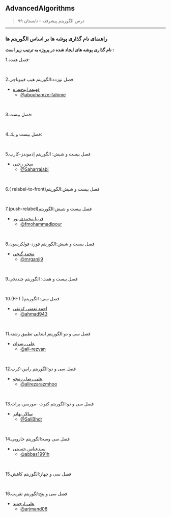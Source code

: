 ## AdvancedAlgorithms

> درس الگوریتم پیشرفته - تابستان ۹۹
---
### راهنمای نام گذاری پوشه ها بر اساس الگوریتم ها

**نام گذاری پوشه های ایجاد شده در پروژه به ترتیب زیر است :**


1.فصل هفده:

<br>

2.فصل نوزده:الگوریتم هیپ فیبوناچی

+ [فهیمه ابوحمزه](https://abouhamze-fahime.github.io/Abouhamze.Fahime/)  
  - [@abouhamze-fahime](https://github.com/abouhamze-fahime)

<br>

3.فصل بیست:


<br>

4.فصل بیست و یک:

<br>

5.فصل بیست و شیش: الگوریتم اِدموندز-کارپ

+ [سحر رجبی](https://https://saharrajabi.github.io)  
  - [@Saharrajabi](http://github.com/Saharrajabi)

<br>

6.( relabel-to-front)فصل بیست و شیش:الگوریتم



<br>

7.(push-relabel)فصل بیست و شیش:الگوریتم

+ [فریبا محمدی پور](https://fmohammadipour.github.io/)  
  - [@fmohammadipour](https://github.com/fmohammadipour)


<br>

8.فصل بیست و شیش:الگوریتم فورد-فولکرسون

+ [محمد گنجی](https://mrganji9.github.io)  
  - [@mrganji9](https://github.com/mrganji9)


<br>

9.فصل بیست و هفت: الگوریتم چندنخی



<br>

10.(FFT )فصل سی: الگوریتم

+ [احمد نعمتی کزنقی](https://ahmad943.github.io/personal)  
  - [@ahmad943](https://github.com/ahmad943)


<br>

11.فصل سی و دو:الگوریتم ابتدایی تطبیق رشته 

+ [علی رضوان](https://ali-rezvan.github.io/)  
  - [@ali-rezvan](https://github.com/ali-rezvan)

<br>

12.فصل سی و دو:الگوریتم رابین-کرپ

+ [علی رضا رزمجو](https://alirezarazmhoo.github.io/AlirezaRazmjoo.github.io/)  
  - [@alirezarazmhoo](https://github.com/alirezarazmhoo/PrimAlgorithm.git)

<br>

13.فصل سی و دو:الگوریتم کنوت -موریس-پرات

+ [سالار بهادر](https://salibhdr.github.io/resume/)  
  - [@SaliBhdr](https://github.com/SaliBhdr)

<br>

14.فصل سی وسه:الگوریتم جارویی

+ [سیدعباس حسینی](http://abbas1991h.github.io/)  
  - [@abbas1991h](https://github.com/abbas1991h)

<br>

15.فصل سی و چهار:الگوریتم کاهش



<br>

16.فصل سی و پنج:لگوریتم تقریب

+ [علی ارجمند]()  
  - [@arjmand08](https://github.com/arjmand08)
